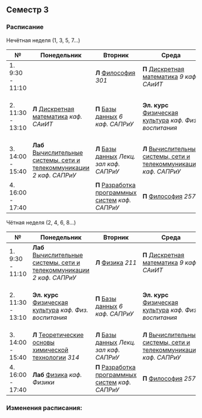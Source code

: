 ## Семестр 3

### Расписание

Нечётная неделя (1, 3, 5, 7...)

|№| Понедельник | Вторник | Среда | Четверг | Пятница |
| ----- | ------ |------ |------ |------ |------ |
| 1. 9:30 - 11:10|  | **Л** [Философия](../..Subjects/Philosophy.md) *301* | **П** [Дискретная математика](../../Subjects/DiscreteMath.md) *9 каф. САиИТ* | **Л** [Математический анализ](../../Subjects/MathematicalAnalysis.md) *7-405* по 27.10 | **Л** [Разработка программных систем](../../Subjects/DevelopmentOfSoftwareSystems.md) *каф. САПРиУ* |
| 2. 11:30 - 13:10| **Л** [Дискретная математика](../../Subjects/DiscreteMath.md) *каф. САиИТ* | **П** [Базы данных](../../Subjects/Databases.md) *6 каф. САПРиУ* |  **Эл. курс** [Физическая культура](../../Subjects/PhysicalCulture.md) *каф. Физ. воспитания* | **П** [Математический анализ](../../Subjects/MathematicalAnalysis.md) *7-119* | **П** [Теоретические основы химической технологии](../../Subjects/TheoreticalFoundationsOfChemicalTechnology.md) *209 каф. ОХТ*|
| 3. 14:00 - 15:40| **Лаб** [Вычислительные системы, сети и телекоммуникации](../../Subjects/ComputingSystemsNetworks&Telecommunications.md) *2 каф. САПРиУ* | **Л** [Базы данных](../../Subjects/Databases.md) *Лекц. зал каф. САПРиУ* | **Л** [Вычислительные системы, сети и телекоммуникации](../../Subjects/ComputingSystemsNetworks&Telecommunications.md) *каф. САПРиУ* | **П** [Физика](../../Subjects/Physics.md) *2 каф. Физики* | **Л/П** [Иностранный язык](https://t.me/joinchat/d1iGGmV8-5w3ZmZi) *7-228 каф. Ин.яз.* |
| 4. 16:00 - 17:40 | | **П** [Разработка программных систем](../../Subjects/DevelopmentOfSoftwareSystems.md) *каф. САПРиУ* | **П** [Философия](../..Subjects/Philosophy.md) *257* | | |

Чётная неделя (2, 4, 6, 8...)

|№| Понедельник | Вторник | Среда | Четверг | Пятница |
| ----- | ------ |------ |------ |------ |------ |
| 1. 9:30 - 11:10| **Лаб** [Вычислительные системы, сети и телекоммуникации](../../Subjects/ComputingSystemsNetworks&Telecommunications.md) *2 каф. САПРиУ* | **Л** [Физика](../../Subjects/Physics.md) *211* | **П** [Дискретная математика](../../Subjects/DiscreteMath.md) *9 каф. САиИТ* | **Л** [Математический анализ](../../Subjects/MathematicalAnalysis.md) *7-405* по 27.10 |  |
| 2. 11:30 - 13:10| **Эл. курс** [Физическая культура](../../Subjects/PhysicalCulture.md) *каф. Физ. воспитания* | **П** [Базы данных](../../Subjects/Databases.md) *6 каф. САПРиУ* |  **Эл. курс** [Физическая культура](../../Subjects/PhysicalCulture.md) *каф. Физ. воспитания* | **П** [Математический анализ](../../Subjects/MathematicalAnalysis.md) *7-119* | **П** [Теоретические основы химической технологии](../../Subjects/TheoreticalFoundationsOfChemicalTechnology.md) *209 каф. ОХТ* |
| 3. 14:00 - 15:40| **Л** [Теоретические основы химической технологии](../../Subjects/TheoreticalFoundationsOfChemicalTechnology.md) *314* | **Л** [Базы данных](../../Subjects/Databases.md) *Лекц. зал каф. САПРиУ* | **Л** [Вычислительные системы, сети и телекоммуникации](../../Subjects/ComputingSystemsNetworks&Telecommunications.md) *каф. САПРиУ* | **П** [Физика](../../Subjects/Physics.md) *2 каф. Физики* | **Л/П** [Иностранный язык](https://t.me/joinchat/d1iGGmV8-5w3ZmZi) *7-228 каф. Ин.яз.* |
| 4. 16:00 - 17:40 | **Лаб** [Физика](../../Subjects/Physics.md) *каф. Физики* | **П** [Разработка программных систем](../../Subjects/DevelopmentOfSoftwareSystems.md) *каф. САПРиУ* | **П** [Философия](../..Subjects/Philosophy.md) *257* | | |

### Изменения расписания:
